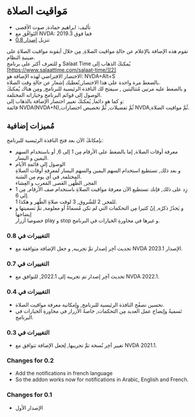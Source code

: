 # مَواقيت الصلاة #

*	تأليف: ابراهيم حمادة, صوت الأقصى  
*	التَوافُق مع NVDA: 2019.3 فما فوق  
*	تنزيل  [إصدار 0.8][1]

تقوم هذه الإضافة بالإعلام عن حالةِ مواقيت الصلاةِ, مِن خلال أيقونة مواقيت الصلاةِ على صينيةِ النظام.  
و للتعرف أكثر على برنامج Salaat Time يُمكنكَ الذهاب إلى [https://www.salaattime.com/salaat-time/][2]  
الاختصار الافتراضي لهذه الإضافة  هو: NVDA+Alt+S  
بالضغط مرة واحدة على هذا الاختصار,تُعطيك إشعار عن حالةِ وقت الصلاة.  
و بالضغط عليه مرتين مُتتاليتين , سيفتح لك النافذة الرئيسية للبرنامج, ومِن هناك يُمكنكَ الوصول إلى قوائم البرنامج وخياراته المختلفة.  
و كما هو دائما, يُمكنكَ تغيير اختصار الإضافة بالذهاب إلى:  
قائمة NVDA(NVDA+N),ثُمَّ تفضيلات, ثُمَّ تخصيص اختصارات NVDA,ثُمَّ مواقيت الصلاة.  

## مُميزات إضافية ##

بإمكانكَ الآن بعد فتح النافذة الرئيسية للبرنامج:  
*	معرفة أوقات الصلاة, إما بالضغط على الأرقام مِن 1 إلى 6, أو باستخدام السهم اليمين و اليسار.  
*	الوصول إلى قائمةِ الأيام  
و بعد ذلك, تستطيع استخدام السهم اليمين والسهم اليسار لمعرفةِ أوقات الصلاةِ المختلفة, في أي يوم مِن السَنة.  
الفجر, الظُهر, العَصر, المَغرب و العِشاء  
*	زِد على ذلك, فإنك تستطيع الآن معرفةَ مواقيت الصلاةِ باستخدام صف الأرقام, مِن 1 إلى 6.  
1 للفجر, 2 للشُروق, 3 لوقت صلاةِ الظُهر و هكذا.  
*	و يَجدُرُ ذكرُه, إنّ كثيرا مِن التحكمات التي لم تكن مُسماةْ أو معلومة, تمَّ تسميتها و إيضاحها  
خصوصا أزرار play و stop و غيرها في محاورةِ الخيارات في البرنامج.  
 
### التغييرات في 0.8 ###

*	تحديث آخِر إصدار تمَّ تجريبه, و جعل الإضافة متوافقة مع NVDA الإصدار 2023.1.

### التغييرات في 0.7 ###

*	تحديث آخِر إصدار تم تجريبه إلى 2022.1, للتوافق مع NVDA 2022.1.

### التغييرات في 0.4 ###

*	تحسين تصفُح النافذة الرئيسية للبرنامج, وإمكانية معرفة مواقيت الصلاة.  
*	تَسميةُ وإيضاح عمل العديد مِن التحكمات, خاصةً الأزرار في محاورةِ الخيارات في البرنامج.  

### التغييرات في 0.3 ###

*	تغيير آخِر نُسخة تمَّ تجريبها, لِجعل الإضافة تتوافق مع NVDA 2021.1.

### Changes for 0.2 ###

*	Add the notifications in french language  
*	So the addon works now for notifications in Arabic, English and French.  

### Changes for 0.1 ###

*	الإصدار الأول

[1]: https://github.com/ibrahim-s/salaatTime/releases/download/v0.8/salaatTime-0.8.nvda-addon

[2]: https://www.salaattime.com/salaat-time/